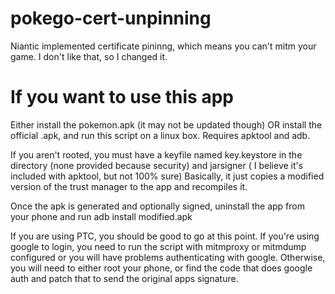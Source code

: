 # pokego-cert-unpinning
Niantic implemented certificate pininng, which means you can't mitm your game. I don't like that, so I changed it. 

# If you want to use this app
Either install the pokemon.apk (it may not be updated though) OR install the official .apk, and run this script on a linux box. Requires apktool and adb. 

If you aren't rooted, you must have a keyfile named key.keystore in the directory (none provided because security) and jarsigner ( I believe it's included with apktool, but not 100% sure)
Basically, it just copies a modified version of the trust manager to the app and recompiles it.

Once the apk is generated and optionally signed, uninstall the app from your phone and run
adb install modified.apk

If you are using PTC, you should be good to go at this point. If you're using google to login, you need to run the script with mitmproxy or mitmdump configured or you will have problems authenticating with google. Otherwise, you will need to either root your phone, or find the code that does google auth and patch that to send the original apps signature.


